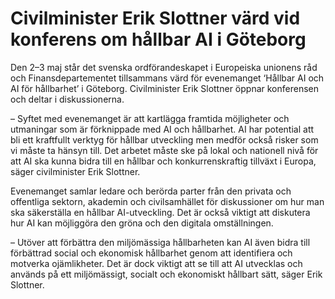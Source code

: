 # Civilminister Erik Slottner värd vid konferens om hållbar AI i Göteborg

Den 2–3 maj står det svenska ordförandeskapet i Europeiska unionens råd och Finansdepartementet tillsammans värd för evenemanget ‘Hållbar AI och AI för hållbarhet’ i Göteborg. Civilminister Erik Slottner öppnar konferensen och deltar i diskussionerna.

– Syftet med evenemanget är att kartlägga framtida möjligheter och utmaningar som är förknippade med AI och hållbarhet. AI har potential att bli ett kraftfullt verktyg för hållbar utveckling men medför också risker som vi måste ta hänsyn till. Det arbetet måste ske på lokal och nationell nivå för att AI ska kunna bidra till en hållbar och konkurrenskraftig tillväxt i Europa, säger civilminister Erik Slottner.

Evenemanget samlar ledare och berörda parter från den privata och offentliga sektorn, akademin och civilsamhället för diskussioner om hur man ska säkerställa en hållbar AI-utveckling. Det är också viktigt att diskutera hur AI kan möjliggöra den gröna och den digitala omställningen.

– Utöver att förbättra den miljömässiga hållbarheten kan AI även bidra till förbättrad social och ekonomisk hållbarhet genom att identifiera och motverka ojämlikheter. Det är dock viktigt att se till att AI utvecklas och används på ett miljömässigt, socialt och ekonomiskt hållbart sätt, säger Erik Slottner.
